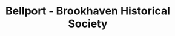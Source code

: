 ---
layout: repo
title: "Bellport - Brookhaven Historical Society"
id: 18734
permalink: repos/18734/
---